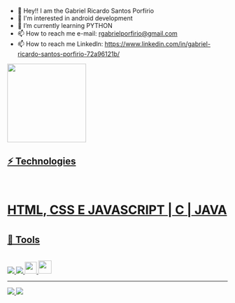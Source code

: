 - 👋 Hey!! I am the Gabriel Ricardo Santos Porfírio
- 👀 I'm interested in android development
- 🌱 I’m currently learning PYTHON
- 📫 How to reach me e-mail: rgabrielporfirio@gmail.com 
- 📫 How to reach me Linkedln: https://www.linkedin.com/in/gabriel-ricardo-santos-porfirio-72a96121b/

<div>
  <a href="https://github.com/mhsbiel">
  
  <img height="180em" src="https://github-readme-stats.vercel.app/api/top-langs/?username=mhsbiel&layout=compact&langs_count=7&theme=dracula"/>
</div>

## ⚡ Technologies
<div style="display: inline_block"><br>
  <h1> HTML, CSS E JAVASCRIPT | C | JAVA <h1>
</div>
  
 ## 🧰 Tools
 <div style="display: inline_block"><br>
   <img src="https://img.shields.io/badge/Windows-0078D6?style=for-the-badge&logo=windows&logoColor=white">
   <img src="https://img.shields.io/badge/Android-3DDC84?style=for-the-badge&logo=android&logoColor=white">
   <img height="27rem" src="https://img.shields.io/badge/-VScode-007ACC?style=flat-square&logo=visual-studio-code">
   <img height="30rem" src="https://images-wixmp-ed30a86b8c4ca887773594c2.wixmp.com/i/bd751d07-1e6e-4b3f-aa49-0adae5f330c1/d91ydkn-2f85f091-a52d-435f-b9b7-11de4dca63de.png">
 </div>
<hr>
  <div> 
    <a href = "mailto:rgabrielporfirio@gmail.com">
      <img src="https://img.shields.io/badge/Gmail-D14836?style=for-the-badge&logo=gmail&logoColor=white">
    </a>
    <a href="https://www.linkedin.com/in/gabriel-ricardo-santos-porf%C3%ADrio-72a96121b/" target="_blank">
      <img src="https://img.shields.io/badge/LinkedIn-0077B5?style=for-the-badge&logo=linkedin&logoColor=white" target="_blank">
    </a>
  </div>


